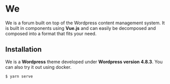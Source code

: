 # We
We is a forum built on top of the Wordpress content management system. It is
built in components using __Vue.js__ and can easily be decomposed and composed
into a format that fits your need.

## Installation
We is a __Wordpress__ theme developed under __Wordpress version 4.8.3__. You can
also try it out using docker.

```bash
$ yarn serve
```
